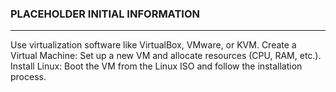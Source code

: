  
### PLACEHOLDER INITIAL INFORMATION
---

Use virtualization software like VirtualBox, VMware, or KVM.
Create a Virtual Machine: Set up a new VM and allocate resources (CPU, RAM, etc.).
Install Linux: Boot the VM from the Linux ISO and follow the installation process.